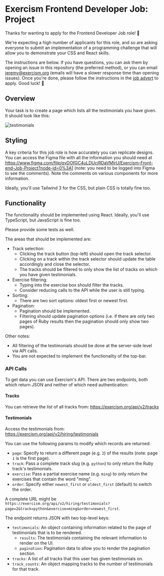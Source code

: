 # Exercism Frontend Developer Job: Project

Thanks for wanting to apply for the Frontend Developer Job role! 🥳

We're expecting a high number of applicants for this role, and so are asking everyone to submit an implementation of a programming challenge that will allow you to demonstrate your CSS and React skills.

The instructions are below.
If you have questions, you can ask them by opening an issue in this repository (the preferred method), or you can email jeremy@exercism.org (emails will have a slower response time than opening issues).
Once you're done, please follow the instructions in the [job advert](https://exercism.org/about/hiring/front-end-developer-4) to apply.
Good luck! 🙂

## Overview

Your task is to create a page which lists all the testimonials you have given.
It should look like this:

![testimonials](https://user-images.githubusercontent.com/286476/153847595-f0ed0d97-8ee5-4a54-9091-e92e92a8f8cd.svg)

## Styling

A key criteria for this job role is how accurately you can replicate designs.
You can access the Figma file with all the information you should need at https://www.figma.com/file/qvDOfGC4uLDUcjRDaVMIrU/Exercism-Front-end-Job-Project?node-id=0%3A1 (note: you need to be logged into Figma to see the comments).
Note the comments on various components for more information.

Ideally, you'll use Tailwind 3 for the CSS, but plain CSS is totally fine too.

## Functionality

The functionality should be implemented using React.
Ideally, you'll use TypeScript, but JavaScript is fine too.

Please provide some tests as well.

The areas that should be implemented are:

- Track selection:
  - Clicking the track button (top-left) should open the track selector.
  - Clicking on a track within the track selector should update the table accordingly and close the selector.
  - The tracks should be filtered to only show the list of tracks on which you have given testimonials.
- Exercise filtering:
  - Typing into the exercise box should filter the tracks.
  - Consider reducing calls to the API while the user is still typing.
- Sorting:
  - There are two sort options: oldest first or newest first.
- Pagination:
  - Pagination should be implemented.
  - Filtering should update pagination options (i.e. if there are only two pages of Ruby results then the pagination should only show two pages).

Other notes:

- All filtering of the testimonials should be done at the server-side level via API calls.
- You are not expected to implement the functionality of the top-bar.

### API Calls

To get data you can use Exercism's API. There are two endpoints, both which return JSON and neither of which need authentication:

#### Tracks

You can retrieve the list of all tracks from: https://exercism.org/api/v2/tracks

#### Testimonials

Access the testimonials from: https://exercism.org/api/v2/hiring/testimonials

You can use the following params to modify which records are returned:

- `page`: Specify to return a different page (e.g. `2`) of the results (note: page `1` is the first page).
- `track`: Pass a complete track slug (e.g. `python`) to only return the Ruby track's testimonials.
- `exercise`: Pass a partial exercise name (e.g. `ming`) to only return the exercises that contain the word "ming".
- `order`: Specify either `newest_first` or `oldest_first` (default) to switch the order.

A complete URL might be `https://exercism.org/api/v2/hiring/testimonials?page=2&track=python&exercise=ming&order=newest_first`.

The endpoint returns JSON with two top-level keys:

- `testimonials`: An object containing information related to the page of testimonials that is to be rendered.
  - `results`: The testimonials containing the relevant information to render on the UI.
  - `pagination`: Pagination data to allow you to render the pagination section.
- `tracks`: A list of all tracks that this user has given testimonials on.
- `track_counts`: An object mapping tracks to the number of testimonials for that track.
